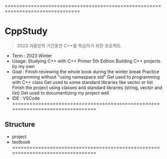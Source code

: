 ================================================================================
# CppStudy

> 2023 겨울방학 기간동안 C++를 복습하기 위한 프로젝트

- Term : 2023 Winter
- Usage: Studying C++ with C++ Primer 5th Edition
         Building C++ projects by my own
- Goal : Finish reviewing the whole book during the winter break
         Practice programming without "using namespace std"
         Get used to programming with C++ class
         Get used to some standard libraries like vector or list
         Finish the project using classes and standard libraries
          (string, vector and list)
         Get used to documentizing my project well
- IDE  : VSCode
================================================================================
## Structure

- project
- textbook
================================================================================